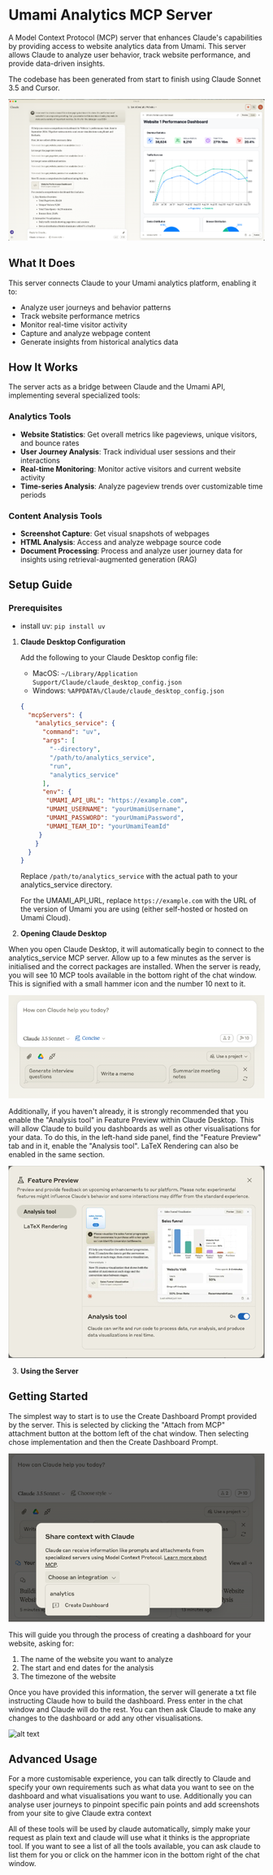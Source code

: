 # Umami Analytics MCP Server

A Model Context Protocol (MCP) server that enhances Claude's capabilities by providing access to website analytics data from Umami. This server allows Claude to analyze user behavior, track website performance, and provide data-driven insights.

The codebase has been generated from start to finish using Claude Sonnet 3.5 and Cursor.

![alt text](docs/images/dashboard_main.png)

## What It Does

This server connects Claude to your Umami analytics platform, enabling it to:
- Analyze user journeys and behavior patterns
- Track website performance metrics
- Monitor real-time visitor activity
- Capture and analyze webpage content
- Generate insights from historical analytics data

## How It Works

The server acts as a bridge between Claude and the Umami API, implementing several specialized tools:

### Analytics Tools
- **Website Statistics**: Get overall metrics like pageviews, unique visitors, and bounce rates
- **User Journey Analysis**: Track individual user sessions and their interactions
- **Real-time Monitoring**: Monitor active visitors and current website activity
- **Time-series Analysis**: Analyze pageview trends over customizable time periods

### Content Analysis Tools
- **Screenshot Capture**: Get visual snapshots of webpages
- **HTML Analysis**: Access and analyze webpage source code
- **Document Processing**: Process and analyze user journey data for insights using retrieval-augmented generation (RAG)

## Setup Guide

### Prerequisites

- install uv: `pip install uv`

1. **Claude Desktop Configuration**
   
   Add the following to your Claude Desktop config file:
   - MacOS: `~/Library/Application Support/Claude/claude_desktop_config.json`
   - Windows: `%APPDATA%/Claude/claude_desktop_config.json`

   ```json
   {
     "mcpServers": {
       "analytics_service": {
         "command": "uv",
         "args": [
           "--directory",
           "/path/to/analytics_service",
           "run",
           "analytics_service"
         ],
         "env": {
          "UMAMI_API_URL": "https://example.com",
          "UMAMI_USERNAME": "yourUmamiUsername",
          "UMAMI_PASSWORD": "yourUmamiPassword", 
          "UMAMI_TEAM_ID": "yourUmamiTeamId"
        }
       }
     }
   }
   ```
   Replace `/path/to/analytics_service` with the actual path to your analytics_service directory.

   For the UMAMI_API_URL, replace `https://example.com` with the URL of the version of Umami you are using (either self-hosted or hosted on Umami Cloud). 

2. **Opening Claude Desktop**

  When you open Claude Desktop, it will automatically begin to connect to the analytics_service MCP server. Allow up to a few minutes as the server is initialised and the correct packages are installed. When the server is ready, you will see 10 MCP tools available in the bottom right of the chat window. This is signified with a small hammer icon and the number 10 next to it.

  ![alt text](docs/images/tools.png)

  Additionally, if you haven't already, it is strongly recommended that you enable the "Analysis tool" in Feature Preview within Claude Desktop. This will allow Claude to build you dashboards as well as other visualisations for your data. To do this, in the left-hand side panel, find the "Feature Preview" tab and in it, enable the "Analysis tool". LaTeX Rendering can also be enabled in the same section.

  ![alt text](docs/images/feature_preview.png)

3. **Using the Server**
  ## Getting Started

  The simplest way to start is to use the Create Dashboard Prompt provided by the server. This is selected by clicking the "Attach from MCP" attachment button at the bottom left of the chat window. Then selecting chose implementation and then the Create Dashboard Prompt.

  ![alt text](docs/images/create_dashboard.png)

  This will guide you through the process of creating a dashboard for your website, asking for:
  1. The name of the website you want to analyze
  2. The start and end dates for the analysis
  3. The timezone of the website

  Once you have provided this information, the server will generate a txt file instructing Claude how to build the dashboard.
  Press enter in the chat window and Claude will do the rest. You can then ask Claude to make any changes to the dashboard or add any other visualisations.

  ![alt text](docs/videos/dashboard_prompt_demo.gif)

  ## Advanced Usage

  For a more customisable experience, you can talk directly to Claude and specify your own requirements such as what data you want to see on the dashboard and what visualisations you want to use. Additionally you can analyse user journeys to pinpoint specific pain points and add screenshots from your site to give Claude extra context

  All of these tools will be used by claude automatically, simply make your request as plain text and claude will use what it thinks is the appropriate tool. If you want to see a list of all the tools available, you can ask claude to list them for you or click on the hammer icon in the bottom right of the chat window.
  
  
  
  
